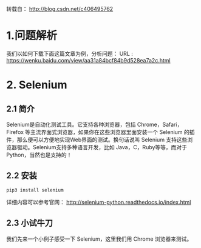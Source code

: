 转载自： http://blog.csdn.net/c406495762

# 1.问题解析

我们以如何下载下面这篇文章为例，分析问题：
URL : https://wenku.baidu.com/view/aa31a84bcf84b9d528ea7a2c.html

# 2. Selenium

## 2.1 简介

Selenium是自动化测试工具。它支持各种浏览器，包括 Chrome，Safari，Firefox 等主流界面式浏览器，如果你在这些浏览器里面安装一个 Selenium 的插件，那么便可以方便地实现Web界面的测试。换句话说叫 Selenium 支持这些浏览器驱动。Selenium支持多种语言开发，比如 Java，C，Ruby等等，而对于Python，当然也是支持的！

## 2.2 安装

    pip3 install selenium

详细内容可以参考官网： http://selenium-python.readthedocs.io/index.html

## 2.3 小试牛刀

我们先来一个小例子感受一下 Selenium，这里我们用 Chrome 浏览器来测试。




